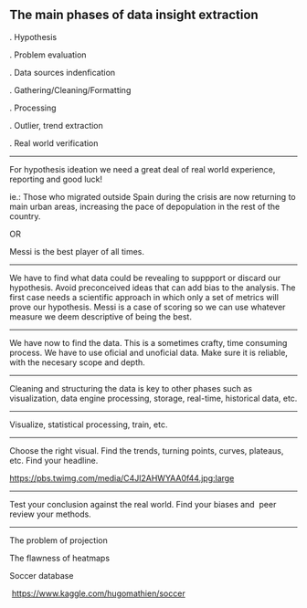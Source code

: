## The main phases of data insight extraction

. Hypothesis

. Problem evaluation

. Data sources indenfication

. Gathering/Cleaning/Formatting

. Processing

. Outlier, trend extraction

. Real world verification

-------

For hypothesis ideation we need a great deal of real world experience, reporting and good luck!

ie.: Those who migrated outside Spain during the crisis are now returning to main urban areas, increasing the pace of depopulation in the rest of the country.

OR

Messi is the best player of all times.

-------

We have to find what data could be revealing to suppport or discard our hypothesis. Avoid preconceived ideas that can add bias to the analysis. The first case needs a scientific approach in which only a set of metrics will prove our hypothesis. Messi is a case of scoring so we can use whatever measure we deem descriptive of being the best. 

--------

We have now to find the data. This is a sometimes crafty, time consuming process. We have to use oficial and unoficial data. Make sure it is reliable, with the necesary scope and depth.

--------

Cleaning and structuring the data is key to other phases such as visualization, data engine processing, storage, real-time, historical data, etc.

--------

Visualize, statistical processing, train, etc.

--------

Choose the right visual. Find the trends, turning points, curves, plateaus, etc. Find your headline.

https://pbs.twimg.com/media/C4Jl2AHWYAA0f44.jpg:large

--------

Test your conclusion against the real world. Find your biases and  peer review your methods.

--------

The problem of projection

The flawness of heatmaps

Soccer database

 https://www.kaggle.com/hugomathien/soccer
